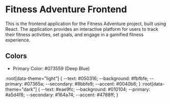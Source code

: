 # Fitness Adventure Frontend

This is the frontend application for the Fitness Adventure project, built using React. The application provides an interactive platform for users to track their fitness activities, set goals, and engage in a gamified fitness experience.

## Colors
- Primary Color: #073559 (Deep Blue)

:root[data-theme="light"] {
--text: #050316;
--background: #fbfbfe;
--primary: #07365a;
--secondary: #8bbfe9;
--accent: #0040b8;
}
:root[data-theme="dark"] {
--text: #eae9fc;
--background: #010104;
--primary: #a5d4f8;
--secondary: #164a74;
--accent: #4788ff;
}
